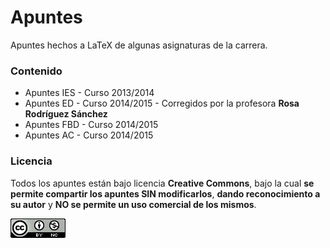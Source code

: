 # Apuntes
Apuntes hechos a LaTeX de algunas asignaturas de la carrera.

### Contenido
* Apuntes IES - Curso 2013/2014
* Apuntes ED - Curso 2014/2015 - Corregidos por la profesora __Rosa Rodríguez Sánchez__
* Apuntes FBD - Curso 2014/2015
* Apuntes AC - Curso 2014/2015

### Licencia
Todos los apuntes están bajo licencia __Creative Commons__, bajo la cual __se permite compartir los apuntes SIN modificarlos__, __dando reconocimiento a su autor__ y __NO se permite un uso comercial de los mismos__.

![88x31.png](/ED/88x31.png)